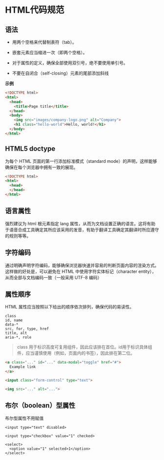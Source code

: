 # HTML代码规范

## 语法

- 用两个空格来代替制表符（tab）。

- 嵌套元素应当缩进一次（即两个空格）。

- 对于属性的定义，确保全部使用双引号，绝不要使用单引号。

- 不要在自闭合（self-closing）元素的尾部添加斜线

**示例**
```html
<!DOCTYPE html>
<html>
  <head>
    <title>Page title</title>
  </head>
  <body>
    <img src="images/company-logo.png" alt="Company">
    <h1 class="hello-world">Hello, world!</h1>
  </body>
</html>
```

## HTML5 doctype
为每个 HTML 页面的第一行添加标准模式（standard mode）的声明，这样能够确保在每个浏览器中拥有一致的展现。

```html
<!DOCTYPE html>
<html>
  <head>
  </head>
</html>
```

## 语言属性
强烈建议为 html 根元素指定 lang 属性，从而为文档设置正确的语言。这将有助于语音合成工具确定其所应该采用的发音，有助于翻译工具确定其翻译时所应遵守的规则等等。

## 字符编码
通过明确声明字符编码，能够确保浏览器快速并容易的判断页面内容的渲染方式。这样做的好处是，可以避免在 HTML 中使用字符实体标记（character entity），从而全部与文档编码一致（一般采用 UTF-8 编码）

## 属性顺序
HTML 属性应当按照以下给出的顺序依次排列，确保代码的易读性。
```
class
id, name
data-*
src, for, type, href
title, alt
aria-*, role
```
> class 用于标识高度可复用组件，因此应该排在首位。id用于标识具体组件，应当谨慎使用（例如，页面内的书签），因此排在第二位。

```html
<a class="..." id="..." data-modal="toggle" href="#">
  Example link
</a>

<input class="form-control" type="text">

<img src="..." alt="...">
```

## 布尔（boolean）型属性
布尔型属性不用赋值
```
<input type="text" disabled>

<input type="checkbox" value="1" checked>

<select>
  <option value="1" selected>1</option>
</select>
```
